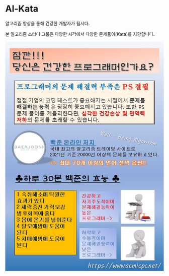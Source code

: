 # Al-Kata

알고리즘 향상을 통해 건강한 개발자가 됩시다.

본 알고리즘 스터디 그룹은 다양한 시각에서 다양한 문제풀이(Kata)를 지향합니다.

![당신은 건강한 개발자인가요?](./img/main.jpeg)
